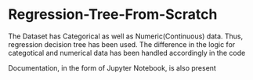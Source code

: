 # Regression-Tree-From-Scratch

The Dataset has Categorical as well as Numeric(Continuous) data. Thus, regression decision tree has  been used. 
The difference in the logic for categotical and numerical data has been handled accordingly in the code

Documentation, in the form of Jupyter Notebook, is also present
